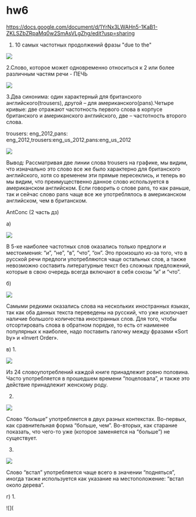 # hw6
https://docs.google.com/document/d/1YrNx3LWAHn5-1KaB1-ZKLSZbZRpaMq0w2SmAsVLgZhg/edit?usp=sharing

1. 10 самых частотных продолжений фразы "due to the"

![](https://github.com/Varozanova/hw6/blob/master/2018-04-08_16-04-31.png)

2.Слово, которое может одновременно относиться к 2 или более различным частям речи - ПЕЧЬ

![](https://github.com/Varozanova/hw6/blob/master/2018-04-08_20-20-24.png)

3.Два синонима: один характерный для британского английского(trousers), другой – для американского(pans).Четыре кривые: две отражают частотность первого слова в корпусе британского и американского английского, две – частотность второго слова.

trousers: eng_2012,pans: eng_2012,trousers:eng_us_2012,pans:eng_us_2012

![](https://github.com/Varozanova/hw6/blob/master/2018-04-08_20-54-00.png)

Вывод: Рассматривая две линии слова trousers на графике, мы видим, что изначально это слово все же было характерно для британского английского, хотя со временем эти прямые пересеклись, и теперь во мы видим, что преимущественно данное слово используется в американском английском. 
Если говорить о слове pans, то как раньше, так и сейчас слово pans чаще все же употреблялось в американском английском, чем в британском.

AntConc (2 часть дз)

а) 

![](https://github.com/Varozanova/hw6/blob/master/2018-04-09_08-05-05.png)

В 5-ке наиболее частотных слов оказались только предлоги и местоимения: “и”, “не”, “в”, “что”, “он”. Это произошло из-за того, что в русской речи предлоги употребляются чаще остальных слов, а также невозможно составить литературные текст без сложных предложений, которые в свою очередь всегда включают в себя союзы “и” и “что”.

б)

![](https://github.com/Varozanova/hw6/blob/master/2018-04-09_18-26-08.png)

Самыми редкими оказались слова на нескольких иностранных языках, так как оба данных текста переведены на русский, что уже исключает наличие большого количества иностранных слов.
Для того, чтобы отсортировать слова в обратном порядке, то есть от наименее популярных к наиболее, надо поставить галочку между фразами «Sort by» и «Invert Order».

в) 1.

![](https://github.com/Varozanova/hw6/blob/master/2018-04-09_18-36-36.png)

Из 24 словоупотреблений каждой книге принадлежит ровно половина. Часто употребляется в прошедшем времени “поцеловала”, и также это действие принадлежит женскому роду.

2.

![](https://github.com/Varozanova/hw6/blob/master/2018-04-09_18-41-43.png)

Слово “больше” употребляется в двух разных контекстах. Во-первых, как сравнительная форма “больше, чем”. Во-вторых, как старание показать, что чего-то уже (которое заменяется на “больше”) не существует.

3.

![](https://github.com/Varozanova/hw6/blob/master/2018-04-09_18-49-32.png)

Слово “встал” употребляется чаще всего в значении “подняться”, иногда также используется как указание на местоположение: “встал около дерева”. 

г) 1.

![](
